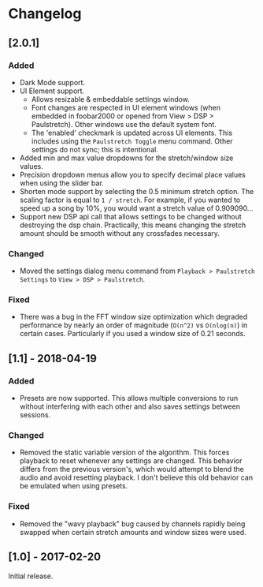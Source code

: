# Changelog

## [2.0.1]
### Added
- Dark Mode support.
- UI Element support. 
    - Allows resizable & embeddable settings window. 
    - Font changes are respected in UI element windows (when embedded in foobar2000 or opened from View > DSP > Paulstretch). Other windows use the default system font.
    - The 'enabled' checkmark is updated across UI elements. This includes using the `Paulstretch Toggle` menu command. Other settings do not sync; this is intentional.
- Added min and max value dropdowns for the stretch/window size values.
- Precision dropdown menus allow you to specify decimal place values when using the slider bar.
- Shorten mode support by selecting the 0.5 minimum stretch option. The scaling factor is equal to `1 / stretch`. For example, if you wanted to speed up a song by 10%, you would want a stretch value of 0.909090...
- Support new DSP api call that allows settings to be changed without destroying the dsp chain.  Practically, this means changing the stretch amount should be smooth without any crossfades necessary.

### Changed
- Moved the settings dialog menu command from `Playback > Paulstretch Settings` to `View > DSP > Paulstretch`.

### Fixed
- There was a bug in the FFT window size optimization which degraded performance by nearly an order of magnitude (`O(n^2)` vs `O(nlog(n)`) in certain cases. Particularly if you used a window size of 0.21 seconds.

## [1.1] - 2018-04-19 
### Added
- Presets are now supported. This allows multiple conversions to run without interfering with each other and also saves settings between sessions.

### Changed
- Removed the static variable version of the algorithm. This forces playback to reset whenever any settings are changed. This behavior differs from the previous version's, which would attempt to blend the audio and avoid resetting playback. I don't believe this old behavior can be emulated when using presets.

### Fixed
- Removed the "wavy playback" bug caused by channels rapidly being swapped when certain stretch amounts and window sizes were used.

## [1.0] - 2017-02-20
Initial release.






